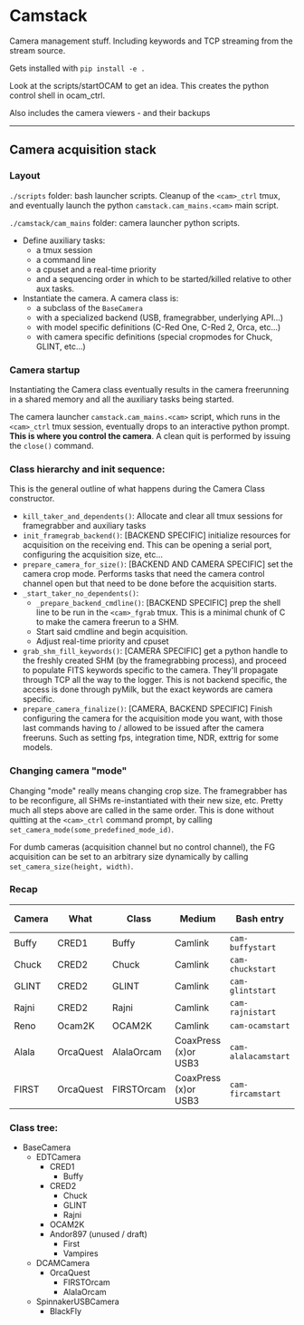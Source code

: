 # Camstack


Camera management stuff. Including keywords and TCP streaming from the stream source.

Gets installed with `pip install -e .`

Look at the scripts/startOCAM to get an idea.
This creates the python control shell in ocam_ctrl.

Also includes the camera viewers - and their backups

-----


## Camera acquisition stack

### Layout

`./scripts` folder: bash launcher scripts. Cleanup of the `<cam>_ctrl` tmux, and eventually launch the python `camstack.cam_mains.<cam>` main script.

`./camstack/cam_mains` folder: camera launcher python scripts.
- Define auxiliary tasks:
  - a tmux session
  - a command line
  - a cpuset and a real-time priority
  - and a sequencing order in which to be started/killed relative to other aux tasks.
- Instantiate the camera. A camera class is:
  - a subclass of the `BaseCamera`
  - with a specialized backend (USB, framegrabber, underlying API...)
  - with model specific definitions (C-Red One, C-Red 2, Orca, etc...)
  - with camera specific definitions (special cropmodes for Chuck, GLINT, etc...)

### Camera startup

Instantiating the Camera class eventually results in the camera freerunning in a shared memory and all the auxiliary tasks being started.

The camera launcher `camstack.cam_mains.<cam>` script, which runs in the `<cam>_ctrl` tmux session, eventually drops to an interactive python prompt. **This is where you control the camera**. A clean quit is performed by issuing the `close()` command.

### Class hierarchy and init sequence:

This is the general outline of what happens during the Camera Class constructor.

- `kill_taker_and_dependents()`: Allocate and clear all tmux sessions for framegrabber and auxiliary tasks
- `init_framegrab_backend()`: [BACKEND SPECIFIC] initialize resources for acquisition on the receiving end. This can be opening a serial port, configuring the acquisition size, etc...
- `prepare_camera_for_size()`: [BACKEND AND CAMERA SPECIFIC] set the camera crop mode. Performs tasks that need the camera control channel open but that need to be done before the acquisition starts.
- `_start_taker_no_dependents()`:
  - `_prepare_backend_cmdline()`: [BACKEND SPECIFIC] prep the shell line to be run in the `<cam>_fgrab` tmux. This is a minimal chunk of C to make the camera freerun to a SHM.
  - Start said cmdline and begin acquisition.
  - Adjust real-time priority and cpuset
- `grab_shm_fill_keywords()`: [CAMERA SPECIFIC] get a python handle to the freshly created SHM (by the framegrabbing process), and proceed to populate FITS keywords specific to the camera. They'll propagate through TCP all the way to the logger. This is not backend specific, the access is done through pyMilk, but the exact keywords are camera specific.
- `prepare_camera_finalize()`: [CAMERA, BACKEND SPECIFIC] Finish configuring the camera for the acquisition mode you want, with those last commands having to / allowed to be issued after the camera freeruns. Such as setting fps, integration time, NDR, exttrig for some models.

### Changing camera "mode"

Changing "mode" really means changing crop size. The framegrabber has to be reconfigure, all SHMs re-instantiated with their new size, etc. Pretty much all steps above are called in the same order.
This is done without quitting at the `<cam>_ctrl` command prompt, by calling `set_camera_mode(some_predefined_mode_id)`.

For dumb cameras (acquisition channel but no control channel), the FG acquisition can be set to an arbitrary size dynamically by calling `set_camera_size(height, width)`.


### Recap


| Camera | What      | Class      | Medium               | Bash entry          | Python entry     | Computer | Stream   | Raw stream   |
| ------ | --------- | ---------- | -------------------- | ------------------- | ---------------- | -------- | -------- | ------------ |
| Buffy  | CRED1     | Buffy      | Camlink              | `cam-buffystart`    | `buffycam.py`    | scexao5  | `kcam`   | `kcam_raw`   |
| Chuck  | CRED2     | Chuck      | Camlink              | `cam-chuckstart`    | `chuckcam.py`    | scexao5  | `ircam0` | `ircam0_raw` |
| GLINT  | CRED2     | GLINT      | Camlink              | `cam-glintstart`    | `glintcam.py`    | scexao5  | `glint`  |              |
| Rajni  | CRED2     | Rajni      | Camlink              | `cam-rajnistart`    | `rajnicam.py`    | scexao5  | `rajni`  |              |
| Reno   | Ocam2K    | OCAM2K     | Camlink              | `cam-ocamstart`     | `renocam.py`     | scexao5  | `ocam2d` | `ocam2krc`   |
| Alala  | OrcaQuest | AlalaOrcam | CoaxPress (x)or USB3 | `cam-alalacamstart` | `first_orcam.py` | alala    | `orcam`  |              |
| FIRST  | OrcaQuest | FIRSTOrcam | CoaxPress (x)or USB3 | `cam-fircamstart`   | `alala_orcam.py` | first    | `orcam`  |              |


### Class tree:

- BaseCamera
  - EDTCamera
    - CRED1
      - Buffy
    - CRED2
      - Chuck
      - GLINT
      - Rajni
    - OCAM2K
    - Andor897 (unused / draft)
      - First
      - Vampires
  - DCAMCamera
    - OrcaQuest
      - FIRSTOrcam
      - AlalaOrcam
  - SpinnakerUSBCamera
    - BlackFly
